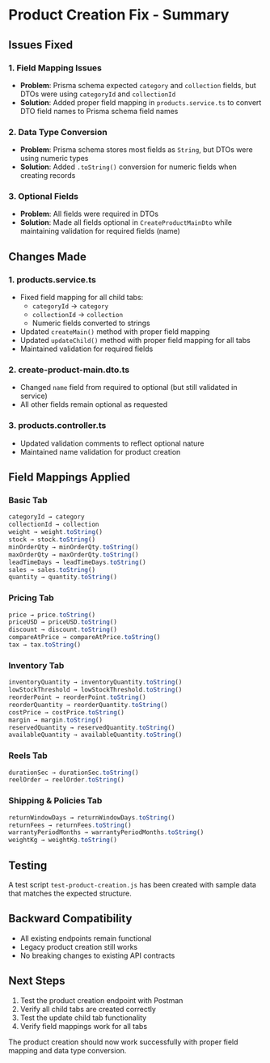 # Product Creation Fix - Summary

## Issues Fixed

### 1. **Field Mapping Issues**

- **Problem**: Prisma schema expected `category` and `collection` fields, but DTOs were using `categoryId` and `collectionId`
- **Solution**: Added proper field mapping in `products.service.ts` to convert DTO field names to Prisma schema field names

### 2. **Data Type Conversion**

- **Problem**: Prisma schema stores most fields as `String`, but DTOs were using numeric types
- **Solution**: Added `.toString()` conversion for numeric fields when creating records

### 3. **Optional Fields**

- **Problem**: All fields were required in DTOs
- **Solution**: Made all fields optional in `CreateProductMainDto` while maintaining validation for required fields (name)

## Changes Made

### 1. **products.service.ts**

- Fixed field mapping for all child tabs:
  - `categoryId` → `category`
  - `collectionId` → `collection`
  - Numeric fields converted to strings
- Updated `createMain()` method with proper field mapping
- Updated `updateChild()` method with proper field mapping for all tabs
- Maintained validation for required fields

### 2. **create-product-main.dto.ts**

- Changed `name` field from required to optional (but still validated in service)
- All other fields remain optional as requested

### 3. **products.controller.ts**

- Updated validation comments to reflect optional nature
- Maintained name validation for product creation

## Field Mappings Applied

### Basic Tab

```typescript
categoryId → category
collectionId → collection
weight → weight.toString()
stock → stock.toString()
minOrderQty → minOrderQty.toString()
maxOrderQty → maxOrderQty.toString()
leadTimeDays → leadTimeDays.toString()
sales → sales.toString()
quantity → quantity.toString()
```

### Pricing Tab

```typescript
price → price.toString()
priceUSD → priceUSD.toString()
discount → discount.toString()
compareAtPrice → compareAtPrice.toString()
tax → tax.toString()
```

### Inventory Tab

```typescript
inventoryQuantity → inventoryQuantity.toString()
lowStockThreshold → lowStockThreshold.toString()
reorderPoint → reorderPoint.toString()
reorderQuantity → reorderQuantity.toString()
costPrice → costPrice.toString()
margin → margin.toString()
reservedQuantity → reservedQuantity.toString()
availableQuantity → availableQuantity.toString()
```

### Reels Tab

```typescript
durationSec → durationSec.toString()
reelOrder → reelOrder.toString()
```

### Shipping & Policies Tab

```typescript
returnWindowDays → returnWindowDays.toString()
returnFees → returnFees.toString()
warrantyPeriodMonths → warrantyPeriodMonths.toString()
weightKg → weightKg.toString()
```

## Testing

A test script `test-product-creation.js` has been created with sample data that matches the expected structure.

## Backward Compatibility

- All existing endpoints remain functional
- Legacy product creation still works
- No breaking changes to existing API contracts

## Next Steps

1. Test the product creation endpoint with Postman
2. Verify all child tabs are created correctly
3. Test the update child tab functionality
4. Verify field mappings work for all tabs

The product creation should now work successfully with proper field mapping and data type conversion.
